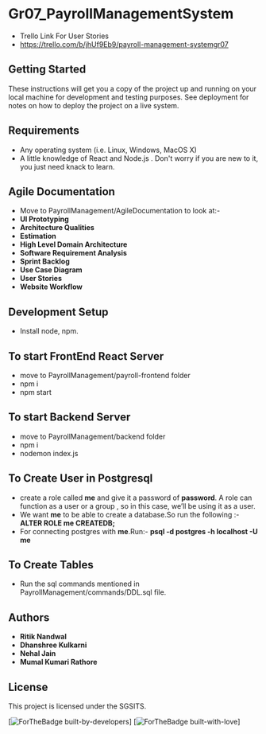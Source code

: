 # Gr07_PayrollManagementSystem

- Trello Link For User Stories
- https://trello.com/b/jhUf9Eb9/payroll-management-systemgr07

## Getting Started

These instructions will get you a copy of the project up and running on your local machine for development and testing purposes. See deployment for notes on how to deploy the project on a live system.

## Requirements

- Any operating system (i.e. Linux, Windows, MacOS X)
- A little knowledge of React and Node.js . Don't worry if you are new to it, you just need knack to learn.

## Agile Documentation

- Move to PayrollManagement/AgileDocumentation to look at:-
- **UI Prototyping**
- **Architecture Qualities**
- **Estimation**
- **High Level Domain Architecture**
- **Software Requirement Analysis**
- **Sprint Backlog**
- **Use Case Diagram**
- **User Stories**
- **Website Workflow**

## Development Setup

- Install node, npm.

## To start FrontEnd React Server

- move to PayrollManagement/payroll-frontend folder
- npm i
- npm start

## To start Backend Server

- move to PayrollManagement/backend folder
- npm i
- nodemon index.js

## To Create User in Postgresql

- create a role called **me** and give it a password of **password**. A role can function as a user or a group , so in this case, we’ll be using it as a user.
- We want **me** to be able to create a database.So run the following :-
  **ALTER ROLE me CREATEDB;**
- For connecting postgres with **me**.Run:-
  **psql -d postgres -h localhost -U me**

## To Create Tables

- Run the sql commands mentioned in PayrollManagement/commands/DDL.sql file.

## Authors

- **Ritik Nandwal**
- **Dhanshree Kulkarni**
- **Nehal Jain**
- **Mumal Kumari Rathore**

## License

This project is licensed under the SGSITS.

[![ForTheBadge built-by-developers](http://ForTheBadge.com/images/badges/built-by-developers.svg)]
[![ForTheBadge built-with-love](http://ForTheBadge.com/images/badges/built-with-love.svg)]
